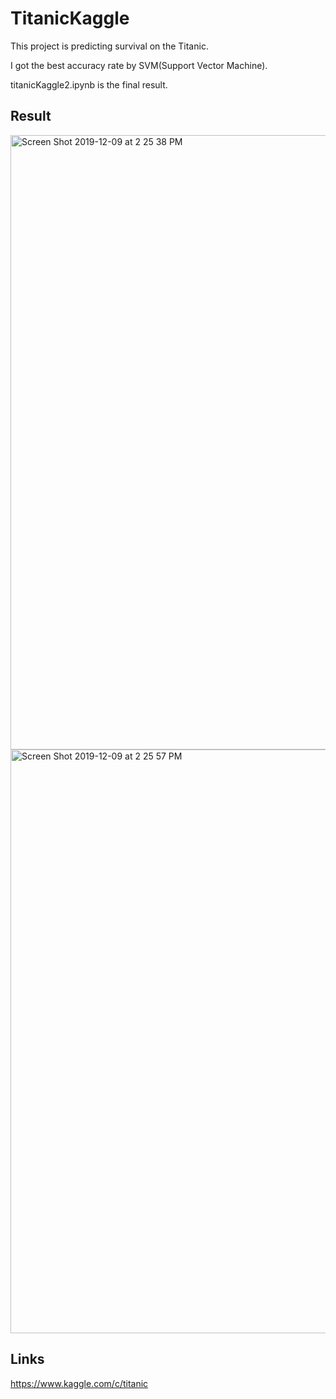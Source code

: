 # TitanicKaggle

This project is predicting survival on the Titanic.

I got the best accuracy rate by SVM(Support Vector Machine).

titanicKaggle2.ipynb is the final result.

## Result

<img width="983" alt="Screen Shot 2019-12-09 at 2 25 38 PM" src="https://user-images.githubusercontent.com/40285946/70409667-f1f17480-1a8f-11ea-8337-d4df9ddca26c.png">
<img width="934" alt="Screen Shot 2019-12-09 at 2 25 57 PM" src="https://user-images.githubusercontent.com/40285946/70409770-5280b180-1a90-11ea-89c5-3db62e9fe461.png">

## Links
https://www.kaggle.com/c/titanic
